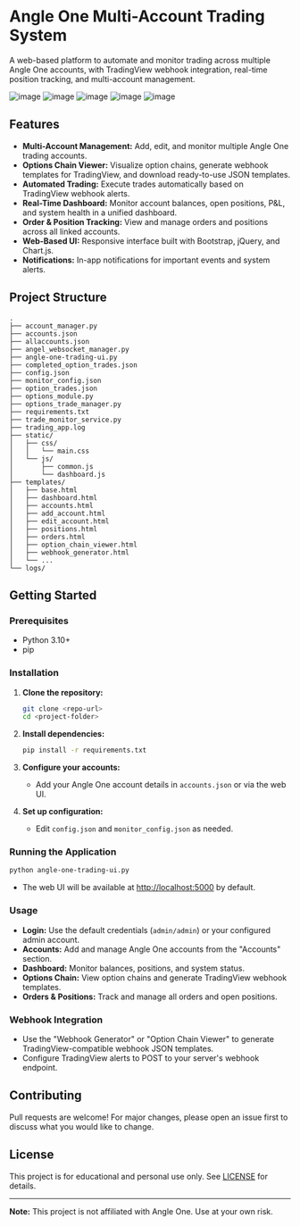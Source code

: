 # Angle One Multi-Account Trading System

A web-based platform to automate and monitor trading across multiple Angle One accounts, with TradingView webhook integration, real-time position tracking, and multi-account management.


![image](https://github.com/user-attachments/assets/f6960fcd-684d-4340-872e-caf7ada32376)
![image](https://github.com/user-attachments/assets/f3e48b1e-e282-4786-94b8-494a54851367)
![image](https://github.com/user-attachments/assets/2bd99a75-0e12-417a-96a7-ae564bee21b7)
![image](https://github.com/user-attachments/assets/9f46cc96-5293-42ef-8ecb-38c178348753)
![image](https://github.com/user-attachments/assets/32afe19c-7063-4dcc-8386-b9a481114807)

## Features

- **Multi-Account Management:** Add, edit, and monitor multiple Angle One trading accounts.
- **Options Chain Viewer:** Visualize option chains, generate webhook templates for TradingView, and download ready-to-use JSON templates.
- **Automated Trading:** Execute trades automatically based on TradingView webhook alerts.
- **Real-Time Dashboard:** Monitor account balances, open positions, P&L, and system health in a unified dashboard.
- **Order & Position Tracking:** View and manage orders and positions across all linked accounts.
- **Web-Based UI:** Responsive interface built with Bootstrap, jQuery, and Chart.js.
- **Notifications:** In-app notifications for important events and system alerts.

## Project Structure

```
.
├── account_manager.py
├── accounts.json
├── allaccounts.json
├── angel_websocket_manager.py
├── angle-one-trading-ui.py
├── completed_option_trades.json
├── config.json
├── monitor_config.json
├── option_trades.json
├── options_module.py
├── options_trade_manager.py
├── requirements.txt
├── trade_monitor_service.py
├── trading_app.log
├── static/
│   ├── css/
│   │   └── main.css
│   └── js/
│       ├── common.js
│       └── dashboard.js
├── templates/
│   ├── base.html
│   ├── dashboard.html
│   ├── accounts.html
│   ├── add_account.html
│   ├── edit_account.html
│   ├── positions.html
│   ├── orders.html
│   ├── option_chain_viewer.html
│   ├── webhook_generator.html
│   └── ...
└── logs/
```

## Getting Started

### Prerequisites

- Python 3.10+
- pip

### Installation

1. **Clone the repository:**
   ```sh
   git clone <repo-url>
   cd <project-folder>
   ```

2. **Install dependencies:**
   ```sh
   pip install -r requirements.txt
   ```

3. **Configure your accounts:**
   - Add your Angle One account details in `accounts.json` or via the web UI.

4. **Set up configuration:**
   - Edit `config.json` and `monitor_config.json` as needed.

### Running the Application

```sh
python angle-one-trading-ui.py
```

- The web UI will be available at [http://localhost:5000](http://localhost:5000) by default.

### Usage

- **Login:** Use the default credentials (`admin/admin`) or your configured admin account.
- **Accounts:** Add and manage Angle One accounts from the "Accounts" section.
- **Dashboard:** Monitor balances, positions, and system status.
- **Options Chain:** View option chains and generate TradingView webhook templates.
- **Orders & Positions:** Track and manage all orders and open positions.

### Webhook Integration

- Use the "Webhook Generator" or "Option Chain Viewer" to generate TradingView-compatible webhook JSON templates.
- Configure TradingView alerts to POST to your server's webhook endpoint.

## Contributing

Pull requests are welcome! For major changes, please open an issue first to discuss what you would like to change.

## License

This project is for educational and personal use only. See [LICENSE](LICENSE) for details.

---

**Note:** This project is not affiliated with Angle One. Use at your own risk.
